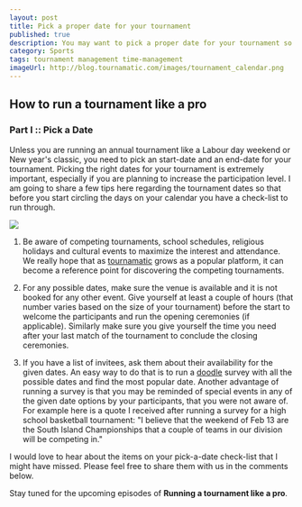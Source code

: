```yaml
---
layout: post
title: Pick a proper date for your tournament
published: true
description: You may want to pick a proper date for your tournament so that you can increase participation
category: Sports
tags: tournament management time-management
imageUrl: http://blog.tournamatic.com/images/tournament_calendar.png
---
```


## How to run a tournament like a pro

### Part I :: Pick a Date

Unless you are running an annual tournament like a Labour day weekend or New year's classic, you need to pick an start-date and an end-date for your tournament. 
Picking the right dates for your tournament is extremely important, especially if you are planning to increase the participation level.
I am going to share a few tips here regarding the tournament dates so that before you start circling the days on your calendar you have a check-list to run through.

![](/images/tournament_calendar.png)


1. Be aware of competing tournaments, school schedules, religious holidays and cultural events to maximize the interest and attendance. We really hope that as [tournamatic](https://www.tournamatic.com "tournamatic") grows as a popular platform, it can become a reference point for discovering the competing tournaments.

2. For any possible dates, make sure the venue is available and it is not booked for any other event. Give yourself at least a couple of hours (that number varies based on the size of your tournament) before the start to welcome the participants and run the opening ceremonies (if applicable). Similarly make sure you give yourself the time you need after your last match of the tournament to conclude the closing ceremonies.

3. If you have a list of invitees, ask them about their availability for the given dates. An easy way to do that is to run a [doodle](http://doodle.com "doodle") survey with all the possible dates and find the most popular date. Another advantage of running a survey is that you may be reminded of special events in any of the given date options by your participants, that you were not aware of. For example here is a quote I received after running a survey for a high school basketball tournament:
"I believe that the weekend of Feb 13 are the South Island Championships that a couple of teams in our division will be competing in."

I would love to hear about the items on your pick-a-date check-list that I might have missed. Please feel free to share them with us in the comments below.

Stay tuned for the upcoming episodes of **Running a tournament like a pro**.